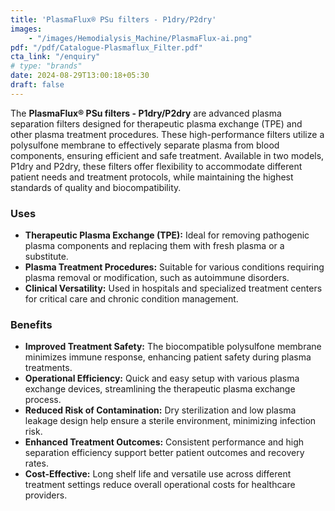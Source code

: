 ```yaml
---
title: 'PlasmaFlux® PSu filters - P1dry/P2dry'
images: 
    - "/images/Hemodialysis_Machine/PlasmaFlux-ai.png"
pdf: "/pdf/Catalogue-Plasmaflux_Filter.pdf"
cta_link: "/enquiry"
# type: "brands"
date: 2024-08-29T13:00:18+05:30
draft: false
---
```


<!-- ### Product Description -->

The **PlasmaFlux® PSu filters - P1dry/P2dry** are advanced plasma separation filters designed for therapeutic plasma exchange (TPE) and other plasma treatment procedures. These high-performance filters utilize a polysulfone membrane to effectively separate plasma from blood components, ensuring efficient and safe treatment. Available in two models, P1dry and P2dry, these filters offer flexibility to accommodate different patient needs and treatment protocols, while maintaining the highest standards of quality and biocompatibility.

<!-- ### Key Features

- **High-Performance Polysulfone Membrane:** Provides excellent plasma separation efficiency with biocompatible properties for patient safety.
- **Two Model Options:** P1dry for standard plasma treatments and P2dry for higher volume plasma exchange procedures, offering tailored solutions for diverse clinical needs.
- **Dry Sterilization Process:** Ensures high levels of sterility and shelf life without the use of liquid sterilants, enhancing safety and convenience.
- **Low Plasma Leakage:** Engineered to minimize plasma leakage, reducing the risk of blood loss and maximizing treatment efficacy.
- **Easy Integration:** Compatible with a wide range of plasma exchange devices, simplifying setup and operation in various clinical settings. -->

### Uses

- **Therapeutic Plasma Exchange (TPE):** Ideal for removing pathogenic plasma components and replacing them with fresh plasma or a substitute.
- **Plasma Treatment Procedures:** Suitable for various conditions requiring plasma removal or modification, such as autoimmune disorders.
- **Clinical Versatility:** Used in hospitals and specialized treatment centers for critical care and chronic condition management.
<!-- 
### Who Needs This Product?

- **Hospitals:** Facilities performing therapeutic plasma exchange for patients with autoimmune diseases or other conditions requiring plasma filtration.
- **Specialized Treatment Centers:** Clinics focused on treating rare diseases and conditions that necessitate frequent plasma exchange.
- **Critical Care Units:** Units that require reliable and high-quality plasma filters for emergency plasma treatment procedures. -->

### Benefits

- **Improved Treatment Safety:** The biocompatible polysulfone membrane minimizes immune response, enhancing patient safety during plasma treatments.
- **Operational Efficiency:** Quick and easy setup with various plasma exchange devices, streamlining the therapeutic plasma exchange process.
- **Reduced Risk of Contamination:** Dry sterilization and low plasma leakage design help ensure a sterile environment, minimizing infection risk.
- **Enhanced Treatment Outcomes:** Consistent performance and high separation efficiency support better patient outcomes and recovery rates.
- **Cost-Effective:** Long shelf life and versatile use across different treatment settings reduce overall operational costs for healthcare providers.

